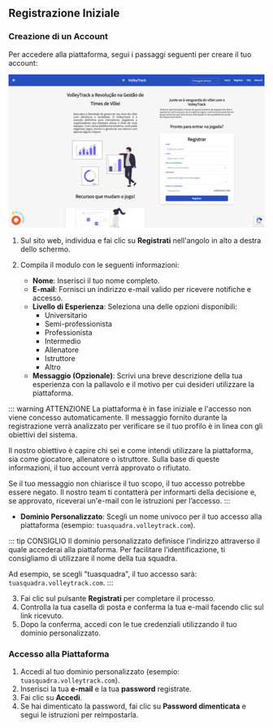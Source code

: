 ## Registrazione Iniziale

### Creazione di un Account

Per accedere alla piattaforma, segui i passaggi seguenti per creare il tuo account:

![Pagina Iniziale – Registrazione](./images/home-page.png)

1. Sul sito web, individua e fai clic su **Registrati** nell'angolo in alto a destra dello schermo.
2. Compila il modulo con le seguenti informazioni:

   - **Nome**: Inserisci il tuo nome completo.
   - **E-mail**: Fornisci un indirizzo e-mail valido per ricevere notifiche e accesso.
   - **Livello di Esperienza**: Seleziona una delle opzioni disponibili:
     - Universitario
     - Semi-professionista
     - Professionista
     - Intermedio
     - Allenatore
     - Istruttore
     - Altro
   - **Messaggio (Opzionale)**: Scrivi una breve descrizione della tua esperienza con la pallavolo e il motivo per cui desideri utilizzare la piattaforma.

::: warning ATTENZIONE
La piattaforma è in fase iniziale e l'accesso non viene concesso automaticamente. Il messaggio fornito durante la registrazione verrà analizzato per verificare se il tuo profilo è in linea con gli obiettivi del sistema.

Il nostro obiettivo è capire chi sei e come intendi utilizzare la piattaforma, sia come giocatore, allenatore o istruttore. Sulla base di queste informazioni, il tuo account verrà approvato o rifiutato.

Se il tuo messaggio non chiarisce il tuo scopo, il tuo accesso potrebbe essere negato. Il nostro team ti contatterà per informarti della decisione e, se approvato, riceverai un'e-mail con le istruzioni per l’accesso.
:::

   - **Dominio Personalizzato**: Scegli un nome univoco per il tuo accesso alla piattaforma (esempio: `tuasquadra.volleytrack.com`).

::: tip CONSIGLIO
Il dominio personalizzato definisce l’indirizzo attraverso il quale accederai alla piattaforma. Per facilitare l’identificazione, ti consigliamo di utilizzare il nome della tua squadra.

Ad esempio, se scegli "tuasquadra", il tuo accesso sarà: `tuasquadra.volleytrack.com`.
:::

3. Fai clic sul pulsante **Registrati** per completare il processo.
4. Controlla la tua casella di posta e conferma la tua e-mail facendo clic sul link ricevuto.
5. Dopo la conferma, accedi con le tue credenziali utilizzando il tuo dominio personalizzato.

### Accesso alla Piattaforma

1. Accedi al tuo dominio personalizzato (esempio: `tuasquadra.volleytrack.com`).
2. Inserisci la tua **e-mail** e la tua **password** registrate.
3. Fai clic su **Accedi**.
4. Se hai dimenticato la password, fai clic su **Password dimenticata** e segui le istruzioni per reimpostarla.
